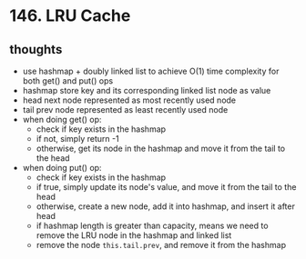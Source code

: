 # 146. LRU Cache

## thoughts

- use hashmap + doubly linked list to achieve O(1) time complexity for both get() and put() ops
- hashmap store key and its corresponding linked list node as value
- head next node represented as most recently used node
- tail prev node represented as least recently used node
- when doing get() op: 
  - check if key exists in the hashmap
  - if not, simply return -1
  - otherwise, get its node in the hashmap and move it from the tail to the head
- when doing put() op:
  - check if key exists in the hashmap
  - if true, simply update its node's value, and move it from the tail to the head
  - otherwise, create a new node, add it into hashmap, and insert it after head
  - if hashmap length is greater than capacity, means we need to remove the LRU node in the hashmap and linked list
  - remove the node ```this.tail.prev```, and remove it from the hashmap
